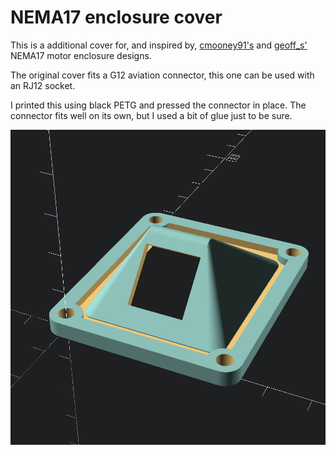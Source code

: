 # NEMA17 enclosure cover

This is a additional cover for, and inspired by, [cmooney91's](https://www.thingiverse.com/thing:3214768)
and [geoff_s'](https://www.thingiverse.com/thing:3964641) NEMA17 motor enclosure
designs.

The original cover fits a G12 aviation connector, this one can be used with an
RJ12 socket.

I printed this using black PETG and pressed the connector in place. The
connector fits well on its own, but I used a bit of glue just to be sure.

![cover.png](./cover.png)

